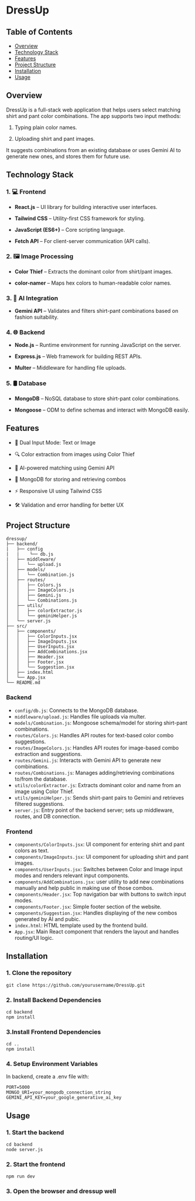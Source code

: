 # DressUp

## Table of Contents
- [Overview](#overview)
- [Technology Stack](#technology-stack)
- [Features](#features)
- [Project Structure](#project-structure)
- [Installation](#installation)
- [Usage](#usage)

## Overview
DressUp is a full-stack web application that helps users select matching shirt and pant color combinations. The app supports two input methods:
1. Typing plain color names.
   
2. Uploading shirt and pant images.

It suggests combinations from an existing database or uses Gemini AI to generate new ones, and stores them for future use.

## Technology Stack
### 1. 💻 Frontend
- **React.js** – UI library for building interactive user interfaces.

- **Tailwind CSS** – Utility-first CSS framework for styling.

- **JavaScript (ES6+)** – Core scripting language.

- **Fetch API** – For client-server communication (API calls).

### 2. 🖼️ Image Processing
- **Color Thief** – Extracts the dominant color from shirt/pant images.

- **color-namer** – Maps hex colors to human-readable color names.

### 3. 🤖 AI Integration
- **Gemini API** – Validates and filters shirt-pant combinations based on fashion suitability.

### 4. 🌐 Backend
- **Node.js** – Runtime environment for running JavaScript on the server.

- **Express.js** – Web framework for building REST APIs.

- **Multer** – Middleware for handling file uploads.

### 5. 🛢️ Database
- **MongoDB** – NoSQL database to store shirt-pant color combinations.

- **Mongoose** – ODM to define schemas and interact with MongoDB easily.

## Features
- 🎨 Dual Input Mode: Text or Image

- 🔍 Color extraction from images using Color Thief

- 🧠 AI-powered matching using Gemini API

- 💾 MongoDB for storing and retrieving combos

- ⚡ Responsive UI using Tailwind CSS

- 🛠️ Validation and error handling for better UX
  
## Project Structure
```
dressup/
├── backend/
|   ├── config
|   |    └── db.js
|   ├── middleware/
│   │   └── upload.js
│   ├── models/
│   │   └── Combination.js
│   ├── routes/
│   │   ├── Colors.js
│   │   ├── ImageColors.js
│   │   ├── Gemini.js
│   │   └── Combinations.js
│   ├── utils/
│   │   ├── colorExtractor.js
│   │   └── geminiHelper.js
│   └── server.js
├── src/
│   ├── components/
│   │   ├── ColorInputs.jsx
│   │   ├── ImageInputs.jsx
│   │   ├── UserInputs.jsx
│   │   ├── AddCombinations.jsx
│   │   ├── Header.jsx
│   │   ├── Footer.jsx
│   │   └── Suggestion.jsx
│   ├── index.html
│   └── App.jsx
└── README.md
```
### Backend
- `config/db.js`: Connects to the MongoDB database.
- `middleware/upload.js`: Handles file uploads via multer.
- `models/Combination.js`: Mongoose schema/model for storing shirt-pant combinations.
- `routes/Colors.js`: Handles API routes for text-based color combo suggestions.
- `routes/ImageColors.js`: Handles API routes for image-based combo extraction and suggestions.
- `routes/Gemini.js`: Interacts with Gemini API to generate new combinations.
- `routes/Combinations.js`: Manages adding/retrieving combinations to/from the database.
- `utils/colorExtractor.js`: Extracts dominant color and name from an image using Color Thief.
- `utils/geminiHelper.js`: Sends shirt-pant pairs to Gemini and retrieves filtered suggestions.
- `server.js`: Entry point of the backend server; sets up middleware, routes, and DB connection.

### Frontend
- `components/ColorInputs.jsx`: UI component for entering shirt and pant colors as text.
- `components/ImageInputs.jsx`: UI component for uploading shirt and pant images.
- `components/UserInputs.jsx`: Switches between Color and Image input modes and renders relevant input components.
- `components/AddCombinations.jsx`: user utility to add new combinations manually and help public in making use of those combos.
- `components/Header.jsx`: Top navigation bar with buttons to switch input modes.
- `components/Footer.jsx`: Simple footer section of the website.
- `components/Suggestion.jsx`: Handles displaying of the new combos generated by AI and pubic.
- `index.html`: HTML template used by the frontend build.
- `App.jsx`: Main React component that renders the layout and handles routing/UI logic.
  
## Installation
### 1. Clone the repository
`git clone https://github.com/yourusername/DressUp.git`

### 2. Install Backend Dependencies
```
cd backend
npm install
```

### 3.Install Frontend Dependencies
```
cd ..
npm install
```

### 4. Setup Environment Variables
In backend, create a .env file with:

```
PORT=5000
MONGO_URI=your_mongodb_connection_string
GEMINI_API_KEY=your_google_generative_ai_key
```

## Usage
### 1. Start the backend
```
cd backend
node server.js
```

### 2. Start the frontend
```
npm run dev
```
### 3. Open the browser and dressup well
